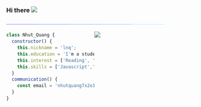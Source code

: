 ### Hi there <img src="https://em-content.zobj.net/source/microsoft-teams/337/waving-hand_1f44b.png" width="29"> 
<img src="https://github.com/MLX15/MLX15/blob/master/a.gif"></a>

<img align="right" width="270px"  src="https://media.tenor.com/ITc1hNBSH_wAAAAM/coding-typing.gif" />

```javascript
class Nhut_Quang {
  constructor() {
    this.nickname = 'lnq';
    this.education = 'I'm a student studying at HUT university ';
    this.interest = ['Reading', 'Coding', 'Trading','Travel', 'Cooking'];
    this.skills = ['Javascript','Typescript','Python','C/C++'];
  }
  communication() {
    const email = 'nhutquang7x2o1@gmail.com';
  }
}

```




